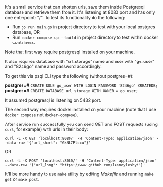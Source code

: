 It's a small service that can shorten urls, save them inside Postgresql database and retrieve them from it.
It's listening at 8080 port and has only one entrypoint: "/".
To test its functionality do the following:
  - Run `go run main.go` in project directory to test with your local postgres database,
  OR
  - Run `docker compose up --build` in project directory to test within docker containers.

Note that first way require postgresql installed on your machine.

It also requires database with "url_storage" name and user with "go_user" and "8246go" name and password accordingly.

To get this via psql CLI type the following (without postgres=#):

   **postgres=#** `CREATE ROLE go_user WITH LOGIN PASSWORD '8246go' CREATEDB;`   
   **postgres=#** `CREATE DATABASE url_storage WITH OWNER = go_user;`

  It assumed postgresql is listening on 5432 port.
  
  The second way requires docker installed on your machine (note that I use `docker compose` not `docker-compose`).
  
After service run successfully you can send GET and POST requests (using `curl`, for example) with urls in their body:

  ```curl -L -X GET 'localhost:8080/' -H 'Content-Type: application/json' --data-raw '{"url_short": "GkNk7Plccu"}'```
			
  OR
  
  ```curl -L -X POST 'localhost:8080/' -H 'Content-Type: application/json' --data-raw '{"url_long": "https://www.github.com/lesnoyleshyi"}'```


It'll be more handy to use `make` utility by editing *Makefile* and running `make get` or `make post`.
  
